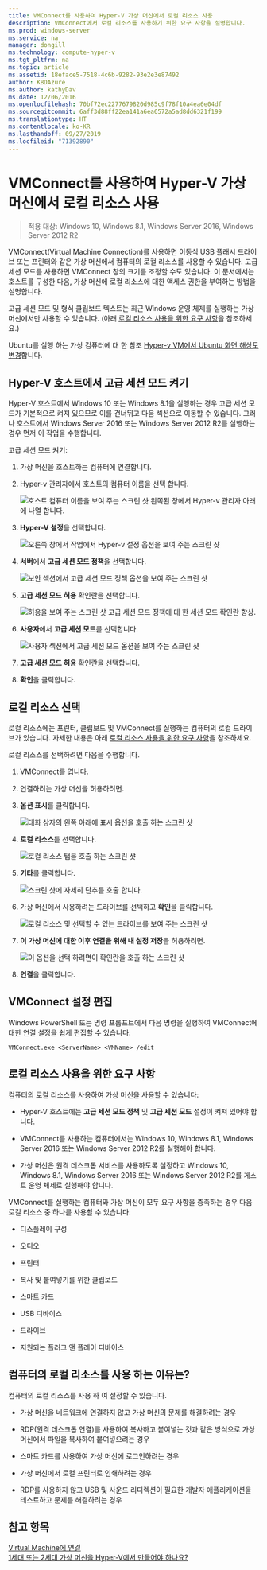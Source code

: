 ```yaml
---
title: VMConnect를 사용하여 Hyper-V 가상 머신에서 로컬 리소스 사용
description: VMConnect에서 로컬 리소스를 사용하기 위한 요구 사항을 설명합니다.
ms.prod: windows-server
ms.service: na
manager: dongill
ms.technology: compute-hyper-v
ms.tgt_pltfrm: na
ms.topic: article
ms.assetid: 18eface5-7518-4c6b-9282-93e2e3e87492
author: KBDAzure
ms.author: kathyDav
ms.date: 12/06/2016
ms.openlocfilehash: 70bf72ec2277679820d985c9f78f10a4ea6e04df
ms.sourcegitcommit: 6aff3d88ff22ea141a6ea6572a5ad8dd6321f199
ms.translationtype: HT
ms.contentlocale: ko-KR
ms.lasthandoff: 09/27/2019
ms.locfileid: "71392890"
---
```

# <a name="use-local-resources-on-hyper-v-virtual-machine-with-vmconnect"></a>VMConnect를 사용하여 Hyper-V 가상 머신에서 로컬 리소스 사용

>적용 대상: Windows 10, Windows 8.1, Windows Server 2016, Windows Server 2012 R2

VMConnect(Virtual Machine Connection)를 사용하면 이동식 USB 플래시 드라이브 또는 프린터와 같은 가상 머신에서 컴퓨터의 로컬 리소스를 사용할 수 있습니다. 고급 세션 모드를 사용하면 VMConnect 창의 크기를 조정할 수도 있습니다. 이 문서에서는 호스트를 구성한 다음, 가상 머신에 로컬 리소스에 대한 액세스 권한을 부여하는 방법을 설명합니다.

고급 세션 모드 및 형식 클립보드 텍스트는 최근 Windows 운영 체제를 실행하는 가상 머신에서만 사용할 수 있습니다. \(아래 [로컬 리소스 사용을 위한 요구 사항](#requirements-for-using-local-resources)을 참조하세요.\) 

Ubuntu를 실행 하는 가상 컴퓨터에 대 한 참조 [Hyper-v VM에서 Ubuntu 화면 해상도 변경](https://blogs.msdn.microsoft.com/virtual_pc_guy/2014/09/19/changing-ubuntu-screen-resolution-in-a-hyper-v-vm/)합니다. 
  
## <a name="turn-on-enhanced-session-mode-on-a-hyper-v-host"></a>Hyper-V 호스트에서 고급 세션 모드 켜기  
Hyper-V 호스트에서 Windows 10 또는 Windows 8.1을 실행하는 경우 고급 세션 모드가 기본적으로 켜져 있으므로 이를 건너뛰고 다음 섹션으로 이동할 수 있습니다. 그러나 호스트에서 Windows Server 2016 또는 Windows Server 2012 R2를 실행하는 경우 먼저 이 작업을 수행합니다. 
  
고급 세션 모드 켜기:

1.  가상 머신을 호스트하는 컴퓨터에 연결합니다.  
  
2.  Hyper-v 관리자에서 호스트의 컴퓨터 이름을 선택 합니다.  
  
    ![호스트 컴퓨터 이름을 보여 주는 스크린 샷 왼쪽된 창에서 Hyper-v 관리자 아래에 나열 합니다.](media/Hyper-V-HyperVManager-HostNameSelected.png)  
  
3.  **Hyper-V 설정**을 선택합니다.  
  
    ![오른쪽 창에서 작업에서 Hyper-v 설정 옵션을 보여 주는 스크린 샷](media/HyperV-ActionsHyperVSettings.png)  
  
4.  **서버**에서 **고급 세션 모드 정책**을 선택합니다.  
  
    ![보안 섹션에서 고급 세션 모드 정책 옵션을 보여 주는 스크린 샷](media/Hyper-V-Settings-ServerEnhancedSessionModePolicy.png)  
  
5.  **고급 세션 모드 허용** 확인란을 선택합니다.  
  
    ![허용을 보여 주는 스크린 샷 고급 세션 모드 정책에 대 한 세션 모드 확인란 향상.](media/Hyper-V-Settings-EnhancedSessionModePolicyCheckBox.png)  
  
6.  **사용자**에서 **고급 세션 모드**를 선택합니다.  
  
    ![사용자 섹션에서 고급 세션 모드 옵션을 보여 주는 스크린 샷 ](media/Hyper-V-Settings-UserEnhancedSessionMode.png)  
  
7.  **고급 세션 모드 허용** 확인란을 선택합니다.  
  
8.  **확인**을 클릭합니다.  
  
## <a name="choose-a-local-resource"></a>로컬 리소스 선택

로컬 리소스에는 프린터, 클립보드 및 VMConnect를 실행하는 컴퓨터의 로컬 드라이브가 있습니다. 자세한 내용은 아래 [로컬 리소스 사용을 위한 요구 사항](#requirements-for-using-local-resources)을 참조하세요.  
  
로컬 리소스를 선택하려면 다음을 수행합니다.
  
1.  VMConnect를 엽니다.  
  
2.  연결하려는 가상 머신을 허용하려면.  
  
3.  **옵션 표시**를 클릭합니다.  
  
    ![대화 상자의 왼쪽 아래에 표시 옵션을 호출 하는 스크린 샷](media/HyperV-VMConnect-DisplayConfig.png)  
  
4.  **로컬 리소스**를 선택합니다.  
  
    ![로컬 리소스 탭을 호출 하는 스크린 샷](media/HyperV-VMConnect-DisplayConfig-LocalResources.png)  
  
5.  **기타**를 클릭합니다.  
  
    ![스크린 샷에 자세히 단추를 호출 합니다.](media/HyperV-VMConnect-DisplayConfig-LocalResourcesMore.png)  
  
6.  가상 머신에서 사용하려는 드라이브를 선택하고 **확인**을 클릭합니다.  
  
    ![로컬 리소스 및 선택할 수 있는 드라이브를 보여 주는 스크린 샷](media/HyperV-VMConnect-Settings-LocalResourcesDrives.png)  
  
7.  **이 가상 머신에 대한 이후 연결을 위해 내 설정 저장**을 허용하려면.  
  
    ![이 옵션을 선택 하려면이 확인란을 호출 하는 스크린 샷](media/HyperV-VMConnect-SaveSettings.png)  
  
8.  **연결**을 클릭합니다.  
  
## <a name="edit-vmconnect-settings"></a>VMConnect 설정 편집

Windows PowerShell 또는 명령 프롬프트에서 다음 명령을 실행하여 VMConnect에 대한 연결 설정을 쉽게 편집할 수 있습니다.  
  
`VMConnect.exe <ServerName> <VMName> /edit`  
  
## <a name="requirements-for-using-local-resources"></a>로컬 리소스 사용을 위한 요구 사항

컴퓨터의 로컬 리소스를 사용하여 가상 머신을 사용할 수 있습니다:  
  
-   Hyper-V 호스트에는 **고급 세션 모드 정책** 및 **고급 세션 모드** 설정이 켜져 있어야 합니다.  
  
-   VMConnect를 사용하는 컴퓨터에서는 Windows 10, Windows 8.1, Windows Server 2016 또는 Windows Server 2012 R2를 실행해야 합니다.  
  
-   가상 머신은 원격 데스크톱 서비스를 사용하도록 설정하고 Windows 10, Windows 8.1, Windows Server 2016 또는 Windows Server 2012 R2를 게스트 운영 체제로 실행해야 합니다.  
  
VMConnect를 실행하는 컴퓨터와 가상 머신이 모두 요구 사항을 충족하는 경우 다음 로컬 리소스 중 하나를 사용할 수 있습니다.  
  
-   디스플레이 구성  
  
-   오디오
  
-   프린터  
  
-   복사 및 붙여넣기를 위한 클립보드  
  
-   스마트 카드  
  
-   USB 디바이스  
  
-   드라이브  
  
-   지원되는 플러그 앤 플레이 디바이스  
  
## <a name="why-use-a-computers-local-resources"></a>컴퓨터의 로컬 리소스를 사용 하는 이유는?
컴퓨터의 로컬 리소스를 사용 하 여 설정할 수 있습니다.  
  
-   가상 머신을 네트워크에 연결하지 않고 가상 머신의 문제를 해결하려는 경우  
  
-   RDP(원격 데스크톱 연결)를 사용하여 복사하고 붙여넣는 것과 같은 방식으로 가상 머신에서 파일을 복사하여 붙여넣으려는 경우  
  
-   스마트 카드를 사용하여 가상 머신에 로그인하려는 경우  
  
-   가상 머신에서 로컬 프린터로 인쇄하려는 경우  
  
-   RDP를 사용하지 않고 USB 및 사운드 리디렉션이 필요한 개발자 애플리케이션을 테스트하고 문제를 해결하려는 경우  
  
## <a name="see-also"></a>참고 항목  
[Virtual Machine에 연결](https://technet.microsoft.com/library/cc742407.aspx)  
[1세대 또는 2세대 가상 머신을 Hyper-V에서 만들어야 하나요?](../plan/Should-I-create-a-generation-1-or-2-virtual-machine-in-Hyper-V.md)



